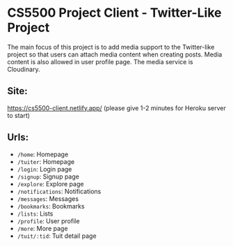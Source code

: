 # CS5500 Project Client - Twitter-Like Project
The main focus of this project is to add media support to the Twitter-like project so that users can attach media content when creating posts. Media content is also allowed in user profile page. The media service is Cloudinary.
## Site:
https://cs5500-client.netlify.app/ (please give 1-2 minutes for Heroku server to start)
## Urls:
* ```/home```: Homepage
* ```/tuiter```: Homepage
* ```/login```: Login page
* ```/signup```: Signup page
* ```/explore```: Explore page
* ```/notifications```: Notifications
* ```/messages```: Messages
* ```/bookmarks```: Bookmarks
* ```/lists```: Lists
* ```/profile```: User profile
* ```/more```: More page
* ```/tuit/:tid```: Tuit detail page
